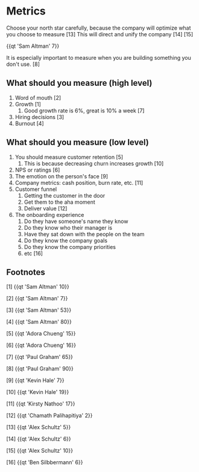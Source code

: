 # Metrics

Choose your north star carefully, because the company will optimize what you choose to measure [13] This will direct and unify the company [14] [15]

{{qt 'Sam Altman' 7}}

It is especially important to measure when you are building something you don't use. [8]

## What should you measure (high level)

1. Word of mouth [2]
2. Growth [1]
	1. Good growth rate is 6%, great is 10% a week [7]
3. Hiring decisions [3]
4. Burnout [4]


## What should you measure (low level)

1. You should measure customer retention [5]
	1. This is because decreasing churn increases growth [10]
2. NPS or ratings [6]
3. The emotion on the person's face [9]
4. Company metrics: cash position, burn rate, etc. [11]
5. Customer funnel
	1. Getting the customer in the door
	2. Get them to the aha moment
	3. Deliver value [12]
6. The onboarding experience 
	1. Do they have someone's name they know
	2. Do they know who their manager is
	3. Have they sat down with the people on the team
	4. Do they know the company goals
	5. Do they know the company priorities
	6. etc [16]
	

## Footnotes

[1] {{qt 'Sam Altman' 10}}

[2] {{qt 'Sam Altman' 7}}

[3] {{qt 'Sam Altman' 53}}

[4] {{qt 'Sam Altman' 80}}

[5] {{qt 'Adora Chueng' 15}}

[6] {{qt 'Adora Chueng' 16}}

[7] {{qt 'Paul Graham' 65}}

[8] {{qt 'Paul Graham' 90}}

[9] {{qt 'Kevin Hale' 7}}

[10] {{qt 'Kevin Hale' 19}}

[11] {{qt 'Kirsty Nathoo' 17}}

[12] {{qt 'Chamath Palihapitiya' 2}}

[13] {{qt 'Alex Schultz' 5}}

[14] {{qt 'Alex Schultz' 6}}

[15] {{qt 'Alex Schultz' 10}}

[16] {{qt 'Ben Silbbermann' 6}}